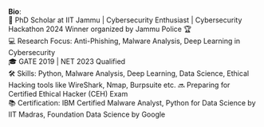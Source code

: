 **Bio**:  
🔐 PhD Scholar at IIT Jammu | Cybersecurity Enthusiast | Cybersecurity Hackathon 2024 Winner organized by Jammu Police 🏆  
💻 Research Focus: Anti-Phishing, Malware Analysis, Deep Learning in Cybersecurity  
🎓 GATE 2019 | NET 2023 Qualified  
🛠️ Skills: Python, Malware Analysis, Deep Learning, Data Science, Ethical Hacking tools like WireShark, Nmap, Burpsuite etc.
🔜 Preparing for Certified Ethical Hacker (CEH) Exam  
📚 Certification: IBM Certified Malware Analyst, Python for Data Science by IIT Madras, Foundation Data Science by Google
